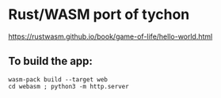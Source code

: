 Rust/WASM port of tychon
========================

https://rustwasm.github.io/book/game-of-life/hello-world.html

To build the app:
-----------------

    wasm-pack build --target web
    cd webasm ; python3 -m http.server

